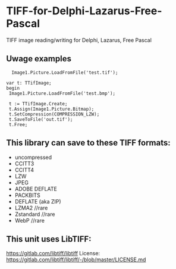# TIFF-for-Delphi-Lazarus-Free-Pascal
TIFF image reading/writing for Delphi, Lazarus, Free Pascal

## Uwage examples
```
  Image1.Picture.LoadFromFile('test.tif');
```

```
var t: TTifImage;
begin
 Image1.Picture.LoadFromFile('test.bmp');

 t := TTifImage.Create;
 t.Assign(Image1.Picture.Bitmap);
 t.SetCompression(COMPRESSION_LZW);
 t.SaveToFile('out.tif');
 t.Free; 
```

## This library can save to these TIFF formats:

- uncompressed
- CCITT3
- CCITT4
- LZW   
- JPEG  
- ADOBE DEFLATE
- PACKBITS
- DEFLATE (aka ZIP)
- LZMA2     //rare
- Zstandard //rare
- WebP      //rare

## This unit uses LibTIFF:
https://gitlab.com/libtiff/libtiff
License:
https://gitlab.com/libtiff/libtiff/-/blob/master/LICENSE.md
